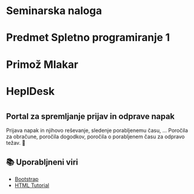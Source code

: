 # Seminarska naloga 
# Predmet Spletno programiranje 1
# Primož Mlakar
# HeplDesk
#

## Portal za spremljanje prijav in odprave napak

Prijava napak in njihovo reševanje, sledenje porabljenemu času, ... Poročila za obračune, poročila dogodkov, poročila o porabljenem času za odpravo težav. 🚀

## 📚  Uporabljneni viri 
* [Bootstrap](https://getbootstrap.com/)
* [HTML Tutorial](https://www.w3schools.com/html/)
